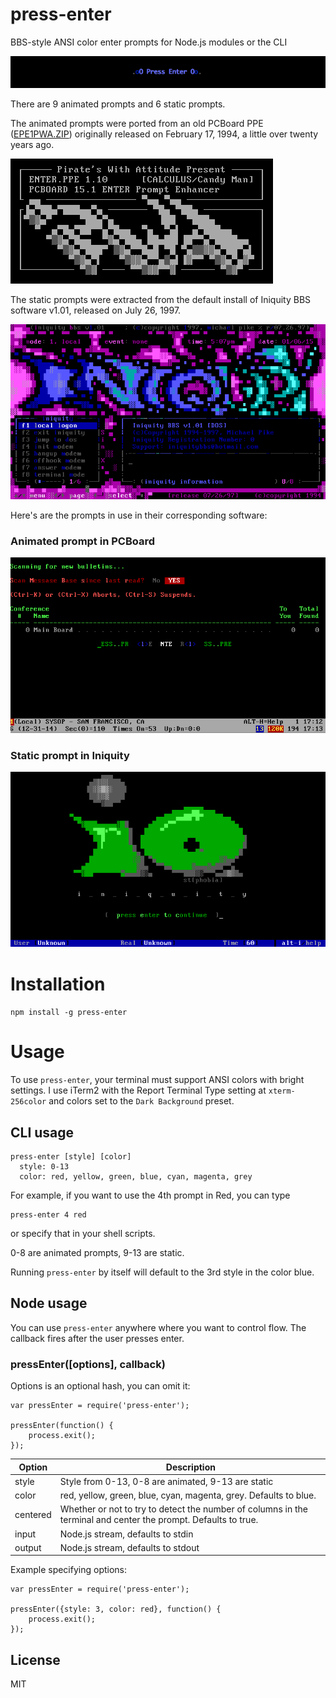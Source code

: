 # press-enter

BBS-style ANSI color enter prompts for Node.js modules or the CLI

![image](https://raw.githubusercontent.com/bertrandom/press-enter/gh-pages/demo.gif?token=AADhqoKGfu2hLP1aKjK_4HMixSzjJOqHks5UsL_LwA%3D%3D)

There are 9 animated prompts and 6 static prompts.

The animated prompts were ported from an old PCBoard PPE ([EPE1PWA.ZIP](http://cd.textfiles.com/ppes/E/EPE1PWA.ZIP)) originally released on February 17, 1994, a little over twenty years ago.

![image](https://raw.githubusercontent.com/bertrandom/press-enter/gh-pages/file_id.diz.png?token=AADhqoCAMsJkccmD3dtVn7DCQh0bIRlXks5Utb_swA%3D%3D)

The static prompts were extracted from the default install of Iniquity BBS software v1.01, released on July 26, 1997.

![image](https://raw.githubusercontent.com/bertrandom/press-enter/gh-pages/iniquity.png?token=AADhqhBw0G3Ph5HArbqN5PvFlUZmqzG2ks5UtcH2wA%3D%3D)

Here's are the prompts in use in their corresponding software:

### Animated prompt in PCBoard

![image](https://raw.githubusercontent.com/bertrandom/press-enter/gh-pages/pcboard.gif?token=AADhqjAEFvqOYi_TYGxf5JRBUc4VG8snks5UtcNFwA%3D%3D)

### Static prompt in Iniquity

![image](https://raw.githubusercontent.com/bertrandom/press-enter/gh-pages/iniquity_enter.png?token=AADhqrwlVRFaE_ni7rzEE5yHTEjt6NO0ks5UtcJNwA%3D%3D)

# Installation

`npm install -g press-enter`

# Usage

To use `press-enter`, your terminal must support ANSI colors with bright settings. I use iTerm2 with the Report Terminal Type setting at `xterm-256color` and colors set to the `Dark Background` preset.

## CLI usage

```
press-enter [style] [color]
  style: 0-13
  color: red, yellow, green, blue, cyan, magenta, grey
```

For example, if you want to use the 4th prompt in Red, you can type

```
press-enter 4 red
```

or specify that in your shell scripts.

0-8 are animated prompts, 9-13 are static.

Running `press-enter` by itself will default to the 3rd style in the color blue.

## Node usage

You can use `press-enter` anywhere where you want to control flow. The callback fires after the user presses enter.

### pressEnter([options], callback)

Options is an optional hash, you can omit it:

```
var pressEnter = require('press-enter');

pressEnter(function() {
	process.exit();
});
```

| Option | Description |
| ------------ | ------------- |
| style | Style from 0-13, 0-8 are animated, 9-13 are static |
| color | red, yellow, green, blue, cyan, magenta, grey. Defaults to blue. |
| centered | Whether or not to try to detect the number of columns in the terminal and center the prompt. Defaults to true. |
| input | Node.js stream, defaults to stdin |
| output | Node.js stream, defaults to stdout |

Example specifying options:

```
var pressEnter = require('press-enter');

pressEnter({style: 3, color: red}, function() {
	process.exit();
});
```

## License

MIT